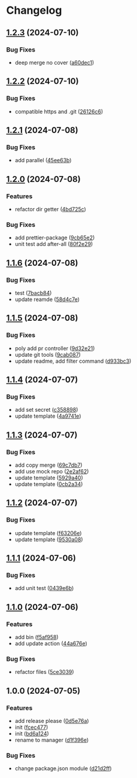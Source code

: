# Changelog

## [1.2.3](https://github.com/polyrepos/polyrepo-manager/compare/v1.2.2...v1.2.3) (2024-07-10)


### Bug Fixes

* deep merge no cover ([a60dec1](https://github.com/polyrepos/polyrepo-manager/commit/a60dec1976ca4351538817aeebc61a0f8edef065))

## [1.2.2](https://github.com/polyrepos/polyrepo-manager/compare/v1.2.1...v1.2.2) (2024-07-10)


### Bug Fixes

* compatible https and .git ([26126c6](https://github.com/polyrepos/polyrepo-manager/commit/26126c6a46216d4ad441adacb9303afe96a1a505))

## [1.2.1](https://github.com/polyrepos/polyrepo-manager/compare/v1.2.0...v1.2.1) (2024-07-08)


### Bug Fixes

* add parallel ([45ee63b](https://github.com/polyrepos/polyrepo-manager/commit/45ee63b502056cdb2d49e56072f5564d687aa629))

## [1.2.0](https://github.com/polyrepos/polyrepo-manager/compare/v1.1.6...v1.2.0) (2024-07-08)


### Features

* refactor dir getter ([4bd725c](https://github.com/polyrepos/polyrepo-manager/commit/4bd725ccd99e25c12abc999dfb246c2f68abf17f))


### Bug Fixes

* add prettier-package ([9cb65e2](https://github.com/polyrepos/polyrepo-manager/commit/9cb65e2f1286b62a9c01b1d9253c88e6b7cbe06b))
* unit test add after-all ([80f2e29](https://github.com/polyrepos/polyrepo-manager/commit/80f2e29af753dcc9eae3d4068be8b6ce17d2363a))

## [1.1.6](https://github.com/polyrepos/polyrepo-manager/compare/v1.1.5...v1.1.6) (2024-07-08)


### Bug Fixes

* test ([7bacb84](https://github.com/polyrepos/polyrepo-manager/commit/7bacb84562483c9615481f88efc75cf41788458a))
* update reamde ([58d4c7e](https://github.com/polyrepos/polyrepo-manager/commit/58d4c7ec0c3a1855124b30d8e331cd069f11c9ec))

## [1.1.5](https://github.com/polyrepos/polyrepo-manager/compare/v1.1.4...v1.1.5) (2024-07-08)


### Bug Fixes

* poly add pr controller ([9d32e21](https://github.com/polyrepos/polyrepo-manager/commit/9d32e2182208d80a78fc57baf2bc4c3b1e97d8ae))
* update git tools ([9cab087](https://github.com/polyrepos/polyrepo-manager/commit/9cab08774cded7de347228c0394c688b8f35dff0))
* update readme, add filter command ([d933bc3](https://github.com/polyrepos/polyrepo-manager/commit/d933bc3dcb8e4211543aca8441ff2363933e2843))

## [1.1.4](https://github.com/polyrepos/polyrepo-manager/compare/v1.1.3...v1.1.4) (2024-07-07)


### Bug Fixes

* add set secret ([c358898](https://github.com/polyrepos/polyrepo-manager/commit/c3588982532b1348b30b5b17ef7d9ac176d6c4ae))
* update template ([4a9741e](https://github.com/polyrepos/polyrepo-manager/commit/4a9741e3b272b12e8bc2d59169944d34daffa646))

## [1.1.3](https://github.com/polyrepos/polyrepo-manager/compare/v1.1.2...v1.1.3) (2024-07-07)


### Bug Fixes

* add copy merge ([69c7db7](https://github.com/polyrepos/polyrepo-manager/commit/69c7db7a1661487f9e2d41a1800126e2c41188f6))
* add use mock repo ([2e2af62](https://github.com/polyrepos/polyrepo-manager/commit/2e2af6291a76474222d997ef3010379aedeeb835))
* update template ([5929a40](https://github.com/polyrepos/polyrepo-manager/commit/5929a40f12a1c1c33d10528d03e67aa2dcc77993))
* update template ([0cb2a34](https://github.com/polyrepos/polyrepo-manager/commit/0cb2a34d9379ac27a6ce989e0b4392a533f04452))

## [1.1.2](https://github.com/polyrepos/polyrepo-manager/compare/v1.1.1...v1.1.2) (2024-07-07)


### Bug Fixes

* update template ([f63206e](https://github.com/polyrepos/polyrepo-manager/commit/f63206e2bdaf3601aedce1036040c908fa2ff39d))
* update template ([9530a08](https://github.com/polyrepos/polyrepo-manager/commit/9530a088a539761f0eaace69a70556cf84263ca1))

## [1.1.1](https://github.com/polyrepos/polyrepo-manager/compare/v1.1.0...v1.1.1) (2024-07-06)


### Bug Fixes

* add unit test ([0439e6b](https://github.com/polyrepos/polyrepo-manager/commit/0439e6b6480a8e54a998bb927a18ee68b4cc2f83))

## [1.1.0](https://github.com/polyrepos/polyrepo-manager/compare/v1.0.0...v1.1.0) (2024-07-06)


### Features

* add bin ([f5af958](https://github.com/polyrepos/polyrepo-manager/commit/f5af9582a3c225b1cc22d4f6e31e11728f061784))
* add update action ([44a676e](https://github.com/polyrepos/polyrepo-manager/commit/44a676efbaa5b18a25a99fa10adfc1ff76c5037d))


### Bug Fixes

* refactor files ([5ce3039](https://github.com/polyrepos/polyrepo-manager/commit/5ce3039e10cd6f63e17856628406f7af5bfa4b89))

## 1.0.0 (2024-07-05)


### Features

* add release please ([0d5e76a](https://github.com/polyrepos/polyrepo-manager/commit/0d5e76adac2f007d0fe0d839060d972749553c68))
* init ([fcec477](https://github.com/polyrepos/polyrepo-manager/commit/fcec477e8e038800fb128aac1b49f5185dc4f49d))
* init ([bd6a124](https://github.com/polyrepos/polyrepo-manager/commit/bd6a1240f92989aade3724fb4b87cabf97e03abe))
* rename to manager ([d1f396e](https://github.com/polyrepos/polyrepo-manager/commit/d1f396e9224524e69f95def45b1770df7c7c05b7))


### Bug Fixes

* change package.json module ([d21d2ff](https://github.com/polyrepos/polyrepo-manager/commit/d21d2ffb8d9fdcef6952aab7a57198fcc5cc0fe0))

